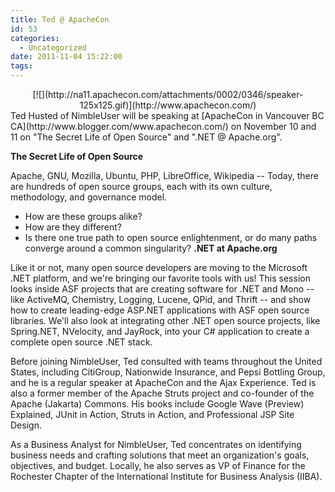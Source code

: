 ```yaml
---
title: Ted @ ApacheCon
id: 53
categories:
  - Uncategorized
date: 2011-11-04 15:22:00
tags:
---
```


<div class="separator" style="clear:both;text-align:center;">[![](http://na11.apachecon.com/attachments/0002/0346/speaker-125x125.gif)](http://www.apachecon.com/)</div>
Ted Husted of NimbleUser will be speaking at [ApacheCon in Vancouver BC CA](http://www.blogger.com/www.apachecon.com/) on November 10 and 11 on "The Secret Life of Open Source" and ".NET @ Apache.org".

**The Secret Life of Open Source**

Apache, GNU, Mozilla, Ubuntu, PHP, LibreOffice, Wikipedia -- Today, there are hundreds of open source groups, each with its own culture, methodology, and governance model.

*   How are these groups alike?
*   How are they different?
*   Is there one true path to open source enlightenment, or do many paths converge around a common singularity?
**.NET at Apache.org**

Like it or not, many open source developers are moving to the Microsoft .NET platform, and we're bringing our favorite tools with us! This session looks inside ASF projects that are creating software for .NET and Mono -- like ActiveMQ, Chemistry, Logging, Lucene, QPid, and Thrift -- and show how to create leading-edge ASP.NET applications with ASF open source libraries. We'll also look at integrating other .NET open source projects, like Spring.NET, NVelocity, and JayRock, into your C# application to create a complete open source .NET stack.

Before joining NimbleUser, Ted consulted with teams throughout the United States, including CitiGroup, Nationwide Insurance, and Pepsi Bottling Group, and he is a regular speaker at ApacheCon and the Ajax Experience. Ted is also a former member of the Apache Struts project and co-founder of the Apache (Jakarta) Commons. His books include Google Wave (Preview) Explained, JUnit in Action, Struts in Action, and Professional JSP Site Design.

As a Business Analyst for NimbleUser, Ted concentrates on identifying business needs and crafting solutions that meet an organization's goals, objectives, and budget. Locally, he also serves as VP of Finance for the Rochester Chapter of the International Institute for Business Analysis (IIBA).